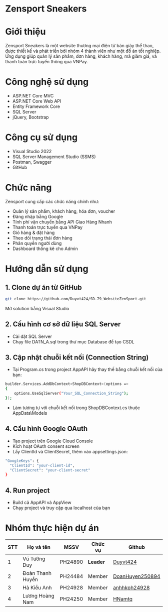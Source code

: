 # Zensport Sneakers

# Giới thiệu
Zensport Sneakers là một website thương mại điện tử bán giày thể thao, được thiết kế và phát triển bởi nhóm 4 thành viên như một đồ án tốt nghiệp. Ứng dụng giúp quản lý sản phẩm, đơn hàng, khách hàng, mã giảm giá, và thanh toán trực tuyến thông qua VNPay.

# Công nghệ sử dụng
* ASP.NET Core MVC
* ASP.NET Core Web API
* Entity Framework Core
* SQL Server
* jQuery, Bootstrap

# Công cụ sử dụng
* Visual Studio 2022
* SQL Server Management Studio (SSMS)
* Postman, Swagger
* GitHub

# Chức năng
Zensport cung cấp các chức năng chính như:

* Quản lý sản phẩm, khách hàng, hóa đơn, voucher
* Đăng nhập bằng Google
* Tính phí vận chuyển bằng API Giao Hàng Nhanh
* Thanh toán trực tuyến qua VNPay
* Giỏ hàng & đặt hàng
* Theo dõi trạng thái đơn hàng
* Phân quyền người dùng
* Dashboard thống kê cho Admin

#  Hướng dẫn sử dụng
## 1. Clone dự án từ GitHub
```bash
git clone https://github.com/Duyvt424/SD-79_WebsiteZenSport.git
```
Mở solution bằng Visual Studio
## 2. Cấu hình cơ sở dữ liệu SQL Server 
* Cài đặt SQL Server
* Chạy file DATN_A.sql trong thư mục Database để tạo CSDL
## 3. Cập nhật chuỗi kết nối (Connection String)
*  Tại Program.cs trong project AppAPI hãy thay thế bằng chuỗi kết nối của bạn:
```bash
builder.Services.AddDbContext<ShopDBContext>(options =>
{
    options.UseSqlServer("Your_SQL_Connection_String");
});
```
* Làm tương tự với chuỗi kết nối trong ShopDBContext.cs thuộc AppData\Models
## 4. Cấu hình Google OAuth
* Tạo project trên Google Cloud Console
* Kích hoạt OAuth consent screen
* Lấy ClientId và ClientSecret, thêm vào appsettings.json:
```bash
"GoogleKeys": {
  "ClientId": "your-client-id",
  "ClientSecret": "your-client-secret"
}
```
## 4. Run project
* Build cả AppAPI và AppView
* Chạy project và truy cập qua localhost của bạn 

# Nhóm thực hiện dự án

| STT | Họ và tên         | MSSV     | Chức vụ | Github                        |
|-----|-------------------|----------|---------|-------------------------------|
| 1   | Vũ Tường Duy      | PH24890  | **Leader** | [Duyvt424](https://github.com/Duyvt424) |
| 2   | Đoàn Thanh Huyền| PH24484   | Member  | [DoanHuyen250894](https://github.com/DoanHuyen250894) |
| 3   |  Hà Kiều Anh| PH24928   | Member  | [anhhkph24928](https://github.com/anhhkph24928) |
| 4   |  Lương Hoàng Nam| PH24250   | Member  | [HNamtq](https://github.com/HNamtq) |
